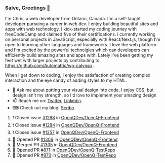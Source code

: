 ### Salve, Greetings 👋

I'm Chris, a web developer from Ontario, Canada. I'm a self-taught developer pursuing a career in web dev. I enjoy building beautiful sites and apps with web technology.
I kick-started my coding journey with freeCodeCamp and claimed five of their certifications.  I currently working on personal projects in JavaScript, especially with React/Next.js, though I'm open to learning other languages and frameworks. I love the web platform and I'm excited by the powerful technolgies which can developers can efficiently build amazing sites and apps with. Lately I've been getting my feet wet with larger projects by contributing to https://github.com/Automattic/wp-calypso .

When I get down to coding, I enjoy the satisfaction of creating complex interaction and the eye candy of adding styles to my HTML. 

- 💬 Ask me about putting your visual design into code. I enjoy CSS, but design isn't my strength, so I'd love to implement your amazing design.
- 📫 Reach me on: [Twitter](https://twitter.com/Christo28120856), [Linkedin](https://www.linkedin.com/in/christopher-stevers-07b9a5204/).
- ⌨ Check out my blog: [Scribo](https://christopherstevers.cf).
<!--
**Christopher-Stevers/Christopher-Stevers** is a ✨ _special_ ✨ repository because its `README.md` (this file) appears on your GitHub profile.

Here are some ideas to get you started:

- 🔭 I’m currently working on ...
- 🌱 I’m currently learning ...
- 👯 I’m looking to collaborate on ...
- 🤔 I’m looking for help with ...
- 😄 Pronouns: ...
- ⚡ Fun fact: ...
-->

<!--START_SECTION:activity-->
1. ❗️ Closed issue [#1268](https://github.com/OpenQDev/OpenQ-Frontend/issues/1268) in [OpenQDev/OpenQ-Frontend](https://github.com/OpenQDev/OpenQ-Frontend)
2. ❗️ Closed issue [#1284](https://github.com/OpenQDev/OpenQ-Frontend/issues/1284) in [OpenQDev/OpenQ-Frontend](https://github.com/OpenQDev/OpenQ-Frontend)
3. ❗️ Closed issue [#1257](https://github.com/OpenQDev/OpenQ-Frontend/issues/1257) in [OpenQDev/OpenQ-Frontend](https://github.com/OpenQDev/OpenQ-Frontend)
4. 💪 Opened PR [#1306](https://github.com/OpenQDev/OpenQ-Frontend/pull/1306) in [OpenQDev/OpenQ-Frontend](https://github.com/OpenQDev/OpenQ-Frontend)
5. 🎉 Merged PR [#1305](https://github.com/OpenQDev/OpenQ-Frontend/pull/1305) in [OpenQDev/OpenQ-Frontend](https://github.com/OpenQDev/OpenQ-Frontend)
6. 💪 Opened PR [#871](https://github.com/OpenQDev/OpenQ-TestRepo/pull/871) in [OpenQDev/OpenQ-TestRepo](https://github.com/OpenQDev/OpenQ-TestRepo)
7. 💪 Opened PR [#870](https://github.com/OpenQDev/OpenQ-TestRepo/pull/870) in [OpenQDev/OpenQ-TestRepo](https://github.com/OpenQDev/OpenQ-TestRepo)
<!--END_SECTION:activity-->
